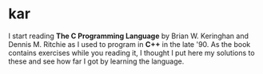 # kar

I start reading **The C Programming Language** by Brian W. Keringhan and Dennis M. Ritchie as I used to program in **C++** in the late '90. As the book contains exercises while you reading it, I thought I put here my solutions to these and see how far I got by learning the language.
